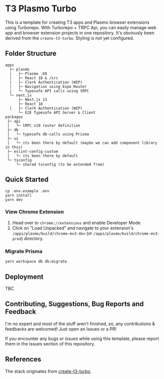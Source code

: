 # T3 Plasmo Turbo

This is a template for creating T3 apps and Plasmo browser extensions using Turborepo. With Turborepo + TRPC Api, you can easily manage web app and browser extension projects in one repository. It's obviously been derived from the `create-t3-turbo`. Styling is not yet configured.

## Folder Structure

```
apps
  ├─ plasmo
  |   ├─ Plasmo .69
  |   ├─ React 18 & /src
  |   ├─ Clerk Authentication (WIP)
  |   ├─ Navigation using Expo Router
  |   └─ Typesafe API calls using tRPC
  └─ next.js
      ├─ Next.js 13
      ├─ React 18
  |   ├─ Clerk Authentication (WIP)
      └─ E2E Typesafe API Server & Client
packages
 ├─ api
 |   └─ tRPC v10 router definition
 ├─ db
 |   └─ typesafe db-calls using Prisma
 ├─ ui
 |   └─ its been there by default (maybe we can add component library in this)
 ├─ eslint-config-custom
 |   └─ its been there by default
 └─ tsconfig
     └─ shared tsconfig (to be extended from)
```

## Quick Started

```
cp .env.example .env
yarn install
yarn dev
```

### View Chrome Extension

1. Head over to `chrome://extensions` and enable Developer Mode.
2. Click on "Load Unpacked" and navigate to your extension's `/apps/plasmo/build/chrome-mv3-dev` (or `/apps/plasmo/build/chrome-mv3-prod`) directory.

### Migrate Prisma

```
yarn workspace db db:migrate
```

## Deployment

TBC

## Contributing, Suggestions, Bug Reports and Feedback

I'm no expert and most of the stuff aren't finished, so, any contributions & feedbacks are welcomed! Just open an Issues or a PR!

If you encounter any bugs or issues while using this template, please report them in the Issues section of this repository.

## References

The stack originates from [create-t3-turbo](https://github.com/t3-oss/create-t3-turbo).
